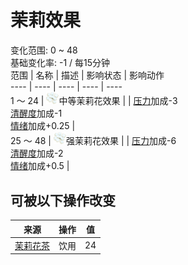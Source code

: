 # 茉莉效果  
变化范围: 0 ~ 48  
基础变化率: -1 / 每15分钟  
范围  |  名称  |  描述  |  影响状态  |  影响动作  
----  |  ----  |  ----  |  ----  |  ----  
1 ～ 24  |  <img decoding="async" src="Sprite/JasmineFlowers.png" style="width:20px;">中等茉莉花效果  |    |  [压力](Stress.md)加成-3<br>[清醒度](Wakefulness.md)加成-1<br>[情绪](Morale.md)加成+0.25  |    
25 ～ 48  |  <img decoding="async" src="Sprite/JasmineFlowers.png" style="width:20px;">强茉莉花效果  |    |  [压力](Stress.md)加成-6<br>[清醒度](Wakefulness.md)加成-2<br>[情绪](Morale.md)加成+0.5  |    
## 可被以下操作改变  
来源  |  操作  |  值  
----  |  ----  |  ----  
[茉莉花茶](LQ_JasmineTea.md)  |  饮用  |  24  
